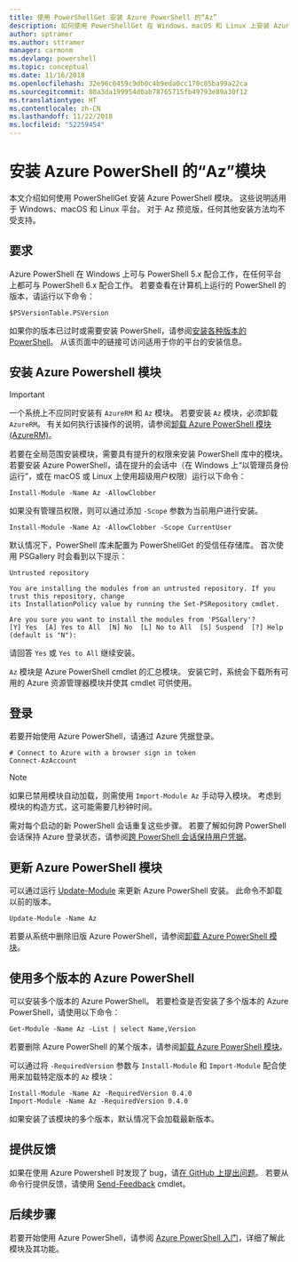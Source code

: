```yaml
---
title: 使用 PowerShellGet 安装 Azure PowerShell 的“Az”
description: 如何使用 PowerShellGet 在 Windows、macOS 和 Linux 上安装 Azure PowerShell。
author: sptramer
ms.author: sttramer
manager: carmonm
ms.devlang: powershell
ms.topic: conceptual
ms.date: 11/16/2018
ms.openlocfilehash: 32e96c6459c9db0c4b9eda0cc170c85ba99a22ca
ms.sourcegitcommit: 80a3da199954d0ab78765715fb49793e89a30f12
ms.translationtype: HT
ms.contentlocale: zh-CN
ms.lasthandoff: 11/22/2018
ms.locfileid: "52259454"
---
```

# <a name="install-the-azure-powershell-az-module"></a>安装 Azure PowerShell 的“Az”模块

本文介绍如何使用 PowerShellGet 安装 Azure PowerShell 模块。 这些说明适用于 Windows、macOS 和 Linux 平台。 对于 Az 预览版，任何其他安装方法均不受支持。 

## <a name="requirements"></a>要求

Azure PowerShell 在 Windows 上可与 PowerShell 5.x 配合工作，在任何平台上都可与 PowerShell 6.x 配合工作。 若要查看在计算机上运行的 PowerShell 的版本，请运行以下命令：

```powershell-interactive
$PSVersionTable.PSVersion
```

如果你的版本已过时或需要安装 PowerShell，请参阅[安装各种版本的 PowerShell](https://docs.microsoft.com/en-us/powershell/scripting/setup/installing-powershell?view=powershell-6)。 从该页面中的链接可访问适用于你的平台的安装信息。

## <a name="install-the-azure-powershell-module"></a>安装 Azure Powershell 模块

> [!IMPORTANT]
>
> 一个系统上不应同时安装有 `AzureRM` 和 `Az` 模块。 若要安装 `Az` 模块，必须卸载 `AzureRM`。 有关如何执行该操作的说明，请参阅[卸载 Azure PowerShell 模块 (AzureRM)](uninstall-azurerm-ps.md)。

若要在全局范围安装模块，需要具有提升的权限来安装 PowerShell 库中的模块。 若要安装 Azure PowerShell，请在提升的会话中（在 Windows 上“以管理员身份运行”，或在 macOS 或 Linux 上使用超级用户权限）运行以下命令：

```powershell-interactive
Install-Module -Name Az -AllowClobber
```

如果没有管理员权限，则可以通过添加 `-Scope` 参数为当前用户进行安装。

```powershell-interactive
Install-Module -Name Az -AllowClobber -Scope CurrentUser
```

默认情况下，PowerShell 库未配置为 PowerShellGet 的受信任存储库。 首次使用 PSGallery 时会看到以下提示：

```output
Untrusted repository

You are installing the modules from an untrusted repository. If you trust this repository, change
its InstallationPolicy value by running the Set-PSRepository cmdlet.

Are you sure you want to install the modules from 'PSGallery'?
[Y] Yes  [A] Yes to All  [N] No  [L] No to All  [S] Suspend  [?] Help (default is "N"):
```

请回答 `Yes` 或 `Yes to All` 继续安装。

`Az` 模块是 Azure PowerShell cmdlet 的汇总模块。 安装它时，系统会下载所有可用的 Azure 资源管理器模块并使其 cmdlet 可供使用。

## <a name="sign-in"></a>登录

若要开始使用 Azure PowerShell，请通过 Azure 凭据登录。

```powershell-interactive
# Connect to Azure with a browser sign in token
Connect-AzAccount
```

> [!NOTE]
>
> 如果已禁用模块自动加载，则需使用 `Import-Module Az` 手动导入模块。 考虑到模块的构造方式，这可能需要几秒钟时间。

需对每个启动的新 PowerShell 会话重复这些步骤。 若要了解如何跨 PowerShell 会话保持 Azure 登录状态，请参阅[跨 PowerShell 会话保持用户凭据](context-persistence.md)。

## <a name="update-the-azure-powershell-module"></a>更新 Azure PowerShell 模块

可以通过运行 [Update-Module](/powershell/module/powershellget/update-module) 来更新 Azure PowerShell 安装。 此命令不卸载以前的版本。

```powershell-interactive
Update-Module -Name Az
```

若要从系统中删除旧版 Azure PowerShell，请参阅[卸载 Azure PowerShell 模块](uninstall-azurerm-ps.md)。

## <a name="use-multiple-versions-of-azure-powershell"></a>使用多个版本的 Azure PowerShell

可以安装多个版本的 Azure PowerShell。 若要检查是否安装了多个版本的 Azure PowerShell，请使用以下命令：

```powershell-interactive
Get-Module -Name Az -List | select Name,Version
```

若要删除 Azure PowerShell 的某个版本，请参阅[卸载 Azure PowerShell 模块](uninstall-azurerm-ps.md)。

可以通过将 `-RequiredVersion` 参数与 `Install-Module` 和 `Import-Module` 配合使用来加载特定版本的 `Az` 模块：

```powershell-interactive
Install-Module -Name Az -RequiredVersion 0.4.0
Import-Module -Name Az -RequiredVersion 0.4.0
```

如果安装了该模块的多个版本，默认情况下会加载最新版本。

## <a name="provide-feedback"></a>提供反馈

如果在使用 Azure Powershell 时发现了 bug，请[在 GitHub 上提出问题](https://github.com/Azure/azure-powershell/issues)。
若要从命令行提供反馈，请使用 [Send-Feedback](/powershell/module/az.profile/send-feedback) cmdlet。

## <a name="next-steps"></a>后续步骤

若要开始使用 Azure PowerShell，请参阅 [Azure PowerShell 入门](get-started-azureps.md)，详细了解此模块及其功能。
